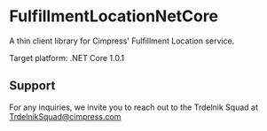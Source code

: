 # FulfillmentLocationNetCore

A thin client library for Cimpress' Fulfillment Location service.

Target platform: .NET Core 1.0.1

## Support

For any inquiries, we invite you to reach out to the Trdelnik Squad at TrdelnikSquad@cimpress.com

